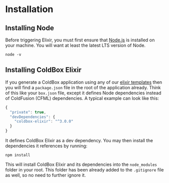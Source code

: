 # Installation

## Installing Node

Before triggering Elixir, you must first ensure that [Node.js](https://nodejs.org/en/) is installed on your machine. You will want at least the latest LTS version of Node.

```text
node -v
```

## Installing ColdBox Elixir

If you generate a ColdBox application using any of our [elixir templates](https://github.com/coldbox-templates/) then you will find a `package.json` file in the root of the application already. Think of this like your `box.json` file, except it defines Node dependencies instead of ColdFusion \(CFML\) dependencies. A typical example can look like this:

```javascript
{
  "private": true,
  "devDependencies": {
    "coldbox-elixir": "^3.0.0"
  }
}
```

It defines ColdBox Elixir as a dev dependency. You may then install the dependencies it references by running:

```text
npm install
```

This will install ColdBox Elixir and its dependencies into the `node_modules` folder in your root. This folder has been already added to the `.gitignore` file as well, so no need to further ignore it.

